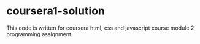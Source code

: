 # coursera1-solution
This code is written for coursera html, css and javascript course module 2 programming assignment.
